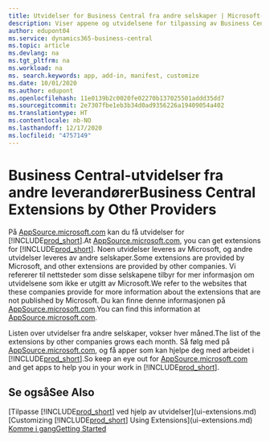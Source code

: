 ```yaml
---
title: Utvidelser for Business Central fra andre selskaper | Microsoft-dokumentasjon
description: Viser appene og utvidelsene for tilpassing av Business Central fra andre selskaper.
author: edupont04
ms.service: dynamics365-business-central
ms.topic: article
ms.devlang: na
ms.tgt_pltfrm: na
ms.workload: na
ms. search.keywords: app, add-in, manifest, customize
ms.date: 10/01/2020
ms.author: edupont
ms.openlocfilehash: 11e0139b2c0020fe02270b137025501addd35dd7
ms.sourcegitcommit: 2e7307fbe1eb3b34d0ad9356226a19409054a402
ms.translationtype: HT
ms.contentlocale: nb-NO
ms.lasthandoff: 12/17/2020
ms.locfileid: "4757149"
---
```

# <a name="business-central-extensions-by-other-providers"></a><span data-ttu-id="55a8b-103">Business Central-utvidelser fra andre leverandører</span><span class="sxs-lookup"><span data-stu-id="55a8b-103">Business Central Extensions by Other Providers</span></span>

<span data-ttu-id="55a8b-104">På [AppSource.microsoft.com](https://appsource.microsoft.com/) kan du få utvidelser for [!INCLUDE[prod_short](includes/prod_short.md)].</span><span class="sxs-lookup"><span data-stu-id="55a8b-104">At [AppSource.microsoft.com](https://appsource.microsoft.com/), you can get extensions for [!INCLUDE[prod_short](includes/prod_short.md)].</span></span> <span data-ttu-id="55a8b-105">Noen utvidelser leveres av Microsoft, og andre utvidelser leveres av andre selskaper.</span><span class="sxs-lookup"><span data-stu-id="55a8b-105">Some extensions are provided by Microsoft, and other extensions are provided by other companies.</span></span> <span data-ttu-id="55a8b-106">Vi refererer til nettsteder som disse selskapene tilbyr for mer informasjon om utvidelsene som ikke er utgitt av Microsoft.</span><span class="sxs-lookup"><span data-stu-id="55a8b-106">We refer to the websites that these companies provide for more information about the extensions that are not published by Microsoft.</span></span> <span data-ttu-id="55a8b-107">Du kan finne denne informasjonen på [AppSource.microsoft.com](https://go.microsoft.com/fwlink/?linkid=2081646).</span><span class="sxs-lookup"><span data-stu-id="55a8b-107">You can find this information at [AppSource.microsoft.com](https://go.microsoft.com/fwlink/?linkid=2081646).</span></span>  

<span data-ttu-id="55a8b-108">Listen over utvidelser fra andre selskaper, vokser hver måned.</span><span class="sxs-lookup"><span data-stu-id="55a8b-108">The list of the extensions by other companies grows each month.</span></span> <span data-ttu-id="55a8b-109">Så følg med på [AppSource.microsoft.com](https://go.microsoft.com/fwlink/?linkid=2081646), og få apper som kan hjelpe deg med arbeidet i [!INCLUDE[prod_short](includes/prod_short.md)].</span><span class="sxs-lookup"><span data-stu-id="55a8b-109">So keep an eye out for [AppSource.microsoft.com](https://go.microsoft.com/fwlink/?linkid=2081646) and get apps to help you in your work in [!INCLUDE[prod_short](includes/prod_short.md)].</span></span>  

## <a name="see-also"></a><span data-ttu-id="55a8b-110">Se også</span><span class="sxs-lookup"><span data-stu-id="55a8b-110">See Also</span></span>

<span data-ttu-id="55a8b-111">[Tilpasse [!INCLUDE[prod_short](includes/prod_short.md)] ved hjelp av utvidelser](ui-extensions.md)</span><span class="sxs-lookup"><span data-stu-id="55a8b-111">[Customizing [!INCLUDE[prod_short](includes/prod_short.md)] Using Extensions](ui-extensions.md)</span></span>  
[<span data-ttu-id="55a8b-112">Komme i gang</span><span class="sxs-lookup"><span data-stu-id="55a8b-112">Getting Started</span></span>](product-get-started.md)  
